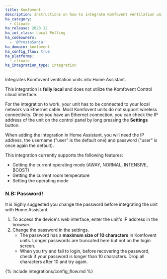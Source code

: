 ```yaml
---
title: Komfovent
description: Instructions on how to integrate Komfovent ventilation units into Home Assistant.
ha_category:
  - Climate
ha_release: 2023.12
ha_iot_class: Local Polling
ha_codeowners:
  - '@ProstoSanja'
ha_domain: komfovent
ha_config_flow: true
ha_platforms:
  - climate
ha_integration_type: integration
---
```


Integrates Komfovent ventilation units into Home Assistant.

This integration is **fully local** and does not utilize the Komfovent Control cloud interface.

For the integration to work, your unit has to be connected to your local network via Ethernet cable. Most Komfovent units do not support wireless connectivity. Once you have an Ethernet connection, you can check the IP address of the unit on the control panel by long pressing the **Settings** button.  
  
When adding the integration in Home Assistant, you will need the IP address, the username ("user" is the default one) and password ("user" is once again the default).  

This integration currently supports the following features:

- Getting the current operating mode (AWAY, NORMAL, INTENSIVE, BOOST)
- Getting the current room temperature
- Setting the operating mode
  
### N.B: Password!  
It is highly suggested you change the password before integrating the unit with Home Assistant. 
1. To access the device's web interface, enter the unit's IP address in the browser.
2. Change the password in the settings. 
    - The password has a **maximum size of 10 characters** in Komfovent units. Longer passwords are truncated here but not on the login screen.
    -  When you try and fail to login, before recovering the password, check if your password is longer than 10 characters. Drop all characters after 10 and try again.

{% include integrations/config_flow.md %}
